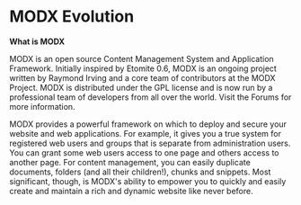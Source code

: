 # MODX Evolution

**What is MODX**

MODX is an open source Content Management System and Application Framework. Initially inspired by Etomite 0.6, MODX is an ongoing project written by Raymond Irving and a core team of contributors at the MODX Project. MODX is distributed under the GPL license and is now run by a professional team of developers from all over the world. Visit the Forums for more information.

MODX provides a powerful framework on which to deploy and secure your website and web applications. For example, it gives you a true system for registered web users and groups that is separate from administration users. You can grant some web users access to one page and others access to another page. For content management, you can easily duplicate documents, folders (and all their children!), chunks and snippets. Most significant, though, is MODX's ability to empower you to quickly and easily create and maintain a rich and dynamic website like never before.
